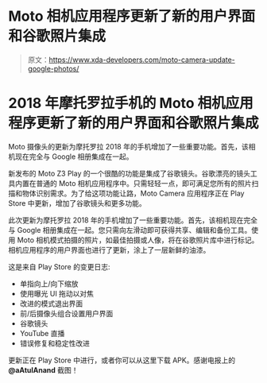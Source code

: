 # Moto 相机应用程序更新了新的用户界面和谷歌照片集成

> 原文：<https://www.xda-developers.com/moto-camera-update-google-photos/>

# 2018 年摩托罗拉手机的 Moto 相机应用程序更新了新的用户界面和谷歌照片集成

Moto 摄像头的更新为摩托罗拉 2018 年的手机增加了一些重要功能。首先，该相机现在完全与 Google 相册集成在一起。

新发布的 Moto Z3 Play 的一个很酷的功能是集成了谷歌镜头。谷歌漂亮的镜头工具内置在普通的 Moto 相机应用程序中。只需轻轻一点，即可满足您所有的照片扫描和物体识别需求。为了给这项功能让路，Moto Camera 应用程序正在 Play Store 中更新，增加了谷歌镜头和更多功能。

此次更新为摩托罗拉 2018 年的手机增加了一些重要功能。首先，该相机现在完全与 Google 相册集成在一起。您只需向左滑动即可获得共享、编辑和备份工具。使用 Moto 相机模式拍摄的照片，如最佳拍摄或人像，将在谷歌照片库中进行标记。相机应用程序的用户界面也进行了更新，涂上了一层新鲜的油漆。

这是来自 Play Store 的变更日志:

*   单指向上/向下缩放
*   使用曝光 UI 拖动以对焦
*   改进的模式退出界面
*   前/后摄像头组合设置用户界面
*   谷歌镜头
*   YouTube 直播
*   错误修复和稳定性改进

更新正在 Play Store 中进行，或者你可以从这里下载 APK。感谢电报上的 **@aAtulAnand** 截图！